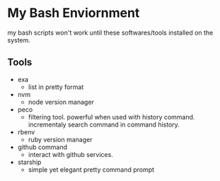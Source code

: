 # My Bash Enviornment

my bash scripts won't work until these softwares/tools installed on the system.

## Tools
- exa
    - list in pretty format
- nvm
    - node version manager
- peco
    - filtering tool. powerful when used with history command. incrementaly search command in command history.
- rbenv
    - ruby version manager
- github command
    - interact with github services.
- starship
    - simple yet elegant pretty command prompt